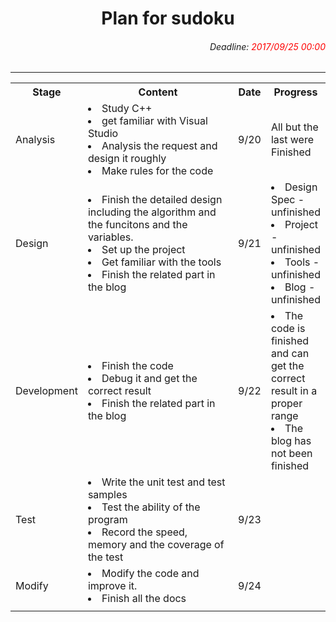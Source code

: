 <h1 align = "center" >Plan for sudoku</h1>
<h6 align = "right" >Deadline: <i style = "color: red">2017/09/25 00:00</i></h6>
<hr>
<div>
	<table>
		<colgroup>
			<col style = "width :20%">
			<col style = "width :60%">
			<col style = "width :10%">
			<col style = "width :10%">
		</colgroup>
		<tr>
			<th>Stage</th>
			<th>Content</th>
			<th>Date</th>
			<th>Progress</th>
		</tr>
		<tr>
			<td>Analysis</td>
			<td>
				<li>Study C++</li>
				<li>get familiar with Visual Studio</li>
				<li>Analysis the request and design it roughly</li>
				<li>Make rules for the code</li>
			</td>
			<td>9/20</td>
			<td>All but the last were Finished</td>
		</tr>	
		<tr>
			<td>Design</td>
			<td>
				<li>Finish the detailed design including the algorithm and the funcitons and the variables.</li>
				<li>Set up the project</li>
				<li>Get familiar with the tools</li>
				<li>Finish the related part in the blog</li>
			</td>
			<td>9/21</td>
			<td>
				<li>Design Spec - unfinished</li>
				<li>Project - unfinished</li>
				<li>Tools - unfinished</li>
				<li>Blog - unfinished</li>
			</td>
		</tr>
		<tr>
			<td>Development</td>
			<td>
				<li>Finish the code</li>
				<li>Debug it and get the correct result</li>
				<li>Finish the related part in the blog</li>	
			</td>
			<td>9/22</td>
			<td>
				<li>The code is finished and can get the correct result in a proper range</li>
				<li>The blog has not been finished</li>
			</td>
		</tr>
		<tr>
			<td>Test</td>
			<td>
				<li>Write the unit test and test samples</li>
				<li>Test the ability of the program</li>
				<li>Record the speed, memory and the coverage of the test</li>
			</td>
			<td>9/23</td>
			<td></td>
		</tr>		
		<tr>
			<td>Modify</td>
			<td>
				<li>Modify the code and improve it.</li>
				<li>Finish all the docs</li>
			</td>
			<td>9/24</td>
			<td></td>
		</tr>		
		<tr>
			<td></td>
			<td></td>
			<td></td>
			<td></td>
		</tr>		
	</table>
</div>